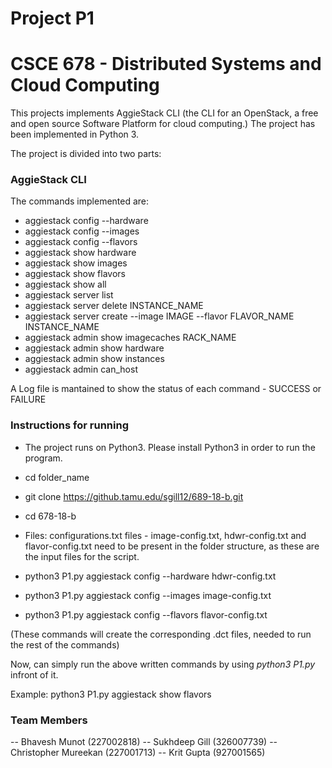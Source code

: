 # Project P1 
# CSCE 678 - Distributed Systems and Cloud Computing
This projects implements AggieStack CLI (the CLI for an OpenStack, a free and open source Software Platform for cloud computing.)
The project has been implemented in Python 3.

The project is divided into two parts:

### **AggieStack CLI**

The commands implemented are:
- aggiestack config --hardware <file name>
- aggiestack config --images <file name>
- aggiestack config --flavors <file name>
- aggiestack show hardware
- aggiestack show images
- aggiestack show flavors
- aggiestack show all
- aggiestack server list
- aggiestack server delete INSTANCE_NAME
- aggiestack server create --image IMAGE --flavor FLAVOR_NAME INSTANCE_NAME
- aggiestack admin show imagecaches RACK_NAME
- aggiestack admin show hardware
- aggiestack admin show instances
- aggiestack admin can_host <machine name> <flavor>

A Log file is mantained to show the status of each command - SUCCESS or FAILURE

### Instructions for running
- The project runs on Python3. Please install Python3 in order to run the program.
- cd folder_name
- git clone https://github.tamu.edu/sgill12/689-18-b.git
- cd 678-18-b
- Files: configurations.txt files - image-config.txt, hdwr-config.txt and flavor-config.txt need to be present in the folder structure, as these are the input files for the script.

- python3 P1.py aggiestack config --hardware hdwr-config.txt
- python3 P1.py aggiestack config --images image-config.txt
- python3 P1.py aggiestack config --flavors flavor-config.txt

(These commands will create the corresponding .dct files, needed to run the rest of the commands)

Now, can simply run the above written commands by using *python3 P1.py* infront of it.

Example:
python3 P1.py aggiestack show flavors

### Team Members
-- Bhavesh Munot (227002818)
-- Sukhdeep Gill (326007739)
-- Christopher Mureekan (227001713)
-- Krit Gupta (927001565)


